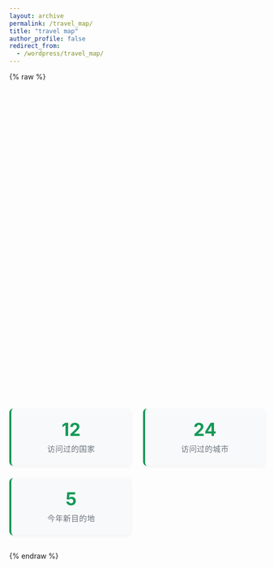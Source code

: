 ```yaml
---
layout: archive
permalink: /travel_map/
title: "travel map"
author_profile: false
redirect_from:
  - /wordpress/travel_map/
---
```


{% raw %}
<div id="map" style="height:600px; width:100%;"></div>

<div class="map-stats">
    <div class="stat-card">
        <div class="stat-number">12</div>
        <div class="stat-label">访问过的国家</div>
    </div>
    <div class="stat-card">
        <div class="stat-number">24</div>
        <div class="stat-label">访问过的城市</div>
    </div>
    <div class="stat-card">
        <div class="stat-number">5</div>
        <div class="stat-label">今年新目的地</div>
    </div>
</div>

<style>
    .map-stats {
        display: grid;
        grid-template-columns: repeat(auto-fit, minmax(200px, 1fr));
        gap: 1.5rem;
        margin: 2rem 0;
    }
    
    .stat-card {
        background: #f8f9fa;
        padding: 1.5rem;
        border-radius: 8px;
        text-align: center;
        border-left: 4px solid #159957;
        box-shadow: 0 2px 6px rgba(0, 0, 0, 0.05);
    }
    
    .stat-number {
        font-size: 2.2rem;
        font-weight: bold;
        color: #159957;
        margin-bottom: 0.5rem;
        line-height: 1;
    }
    
    .stat-label {
        font-size: 0.95rem;
        color: #6c757d;
        text-transform: uppercase;
        letter-spacing: 0.5px;
    }
</style>

<!-- Leaflet CSS -->
<link rel="stylesheet" href="https://unpkg.com/leaflet/dist/leaflet.css" />

<!-- Leaflet JS -->
<script src="https://unpkg.com/leaflet/dist/leaflet.js"></script>

<script>
  document.addEventListener("DOMContentLoaded", function() {
    // 初始化地图
    var map = L.map('map').setView([35, 105], 4);

    // 加载 OpenStreetMap 图层
    L.tileLayer('https://{s}.tile.openstreetmap.org/{z}/{x}/{y}.png', {
      attribution: '&copy; OpenStreetMap contributors'
    }).addTo(map);

    // 遍历 Jekyll 数据文件
    {% for loc in site.data.travel_map %}
      L.marker([{{ loc.lat }}, {{ loc.lon }}])
        .addTo(map)
        .bindPopup("<b>{{ loc.name }}</b>");
    {% endfor %}
  });
</script>

<script>
  document.addEventListener("DOMContentLoaded", function() {
    var map = L.map('map').setView([35, 105], 4);

    L.tileLayer('https://{s}.tile.openstreetmap.org/{z}/{x}/{y}.png', {
      attribution: '&copy; OpenStreetMap contributors'
    }).addTo(map);

    L.marker([39.9042, 116.4074]).addTo(map).bindPopup("Beijing");
    L.marker([31.2304, 121.4737]).addTo(map).bindPopup("Shanghai");
  });
</script>
{% endraw %}
